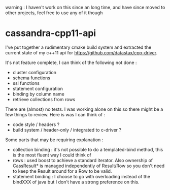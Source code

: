 warning : I haven't work on this since an long time, and have since moved to other projects, feel free to use any of it though

# cassandra-cpp11-api

I've put together a rudimentary cmake build system and extracted the current state of my c++11 api for https://github.com/datastax/cpp-driver.

It's not feature complete, I can think of the following not done :
 - cluster configuration
 - schema functions
 - ssl functions
 - statement configuration
 - binding by column name
 - retrieve collections from rows
 
There are (almost) no tests.
I was working alone on this so there might be a few things to review.
Here is was I can think of :
  - code style / headers ?
  - build system / header-only / integrated to c-driver ?

Some parts that may be requiring explanation :
  - collection binding : it's not possible to do a templated-bind method, this is the most fluent way I could think of
  - rows : used boost to achieve a standard iterator. Also ownership of CassResult* is managed independently of Result/Row so you don't need to keep the Result around for a Row to be valid.
  - statement binding : I choose to go with overloading instead of the bindXXX of java but I don't have a strong preference on this.
